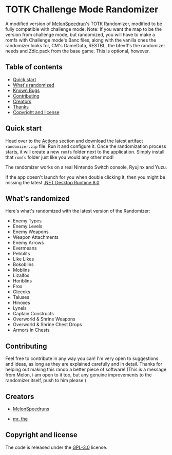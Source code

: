 # TOTK Challenge Mode Randomizer

A modified version of [MelonSpeedrun](https://github.com/MelonSpeedruns)'s TOTK Randomizer, modified to be fully compatible with challenge mode. Note: If you want the map to be the version from challenge mode, but randomized, you will have to make a romfs with Challenge mode's Banc files, along with the vanilla ones the randomizer looks for, CM's GameData, RESTBL, the bfevfl's the randomizer needs and Zdic.pack from the base game. This is optional, however.

## Table of contents

- [Quick start](#quick-start)
- [What's randomized](#whats-randomized)
- [Known Bugs](#known-bugs)
- [Contributing](#contributing)
- [Creators](#creators)
- [Thanks](#special-thanks)
- [Copyright and license](#copyright-and-license)


## Quick start

Head over to the [Actions](https://github.com/MelonSpeedruns/TotkRandomizer/actions) section and download the latest artifact `randomizer.zip` file. Run it and configure it. Once the randomization process starts, it will create a new `romfs` folder next to the application. Simply install that `romfs` folder just like you would any other mod!

The randomizer works on a real Nintendo Switch console, Ryujinx and Yuzu.

If the app doesn't launch for you when double clicking it, then you might be missing the latest [.NET Desktop Runtime 8.0](https://dotnet.microsoft.com/en-us/download/dotnet/thank-you/runtime-desktop-8.0.3-windows-x64-installer)

## What's randomized

Here's what's randomized with the latest version of the Randomizer:

 - Enemy Types
 - Enemy Levels
 - Enemy Weapons
 - Weapon Attachments
 - Enemy Arrows
 - Evermeans
 - Pebblits
 - Like Likes
 - Bokoblins
 - Moblins
 - Lizalfos
 - Horiblins
 - Frox
 - Gleeoks
 - Taluses
 - Hinoxes
 - Lynels
 - Captain Constructs
 - Overworld & Shrine Weapons
 - Overworld & Shrine Chest Drops
 - Armors in Chests

## Contributing

Feel free to contribute in any way you can! I'm very open to suggestions and ideas, as long as they are explained carefully and in detail. Thanks for helping out making this rando a better piece of software! (This is a message from Melon, i am open to it too, but any genuine improvements to the randomizer itself, push to him please.)

## Creators

* [MelonSpeedruns](https://github.com/MelonSpeedruns/)

* [mr. the](https://github.com/DisBot404)

## Copyright and license

The code is released under the [GPL-3.0](https://github.com/MelonSpeedruns/TotkRandomizer/blob/main/LICENSE) license.
